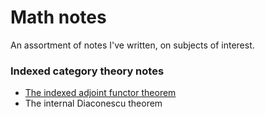 # Math notes

An assortment of notes I've written, on subjects of interest.

### Indexed category theory notes
- [The indexed adjoint functor theorem](https://woodenbell.github.io/math/notes/indexed-adjoint-theorem.pdf)
- The internal Diaconescu theorem